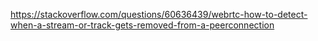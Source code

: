 https://stackoverflow.com/questions/60636439/webrtc-how-to-detect-when-a-stream-or-track-gets-removed-from-a-peerconnection
